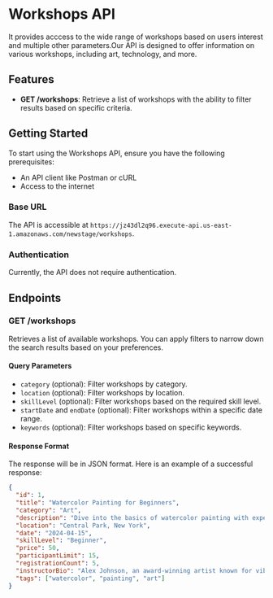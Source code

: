 # Workshops API

It provides acccess to the wide range of workshops based on users interest and multiple other parameters.Our API is designed to offer information on various workshops, including art, technology, and more.

## Features

- **GET /workshops**: Retrieve a list of workshops with the ability to filter results based on specific criteria.

## Getting Started

To start using the Workshops API, ensure you have the following prerequisites:

- An API client like Postman or cURL
- Access to the internet

### Base URL

The API is accessible at `https://jz43dl2q96.execute-api.us-east-1.amazonaws.com/newstage/workshops`.

### Authentication

Currently, the API does not require authentication.

## Endpoints

### GET /workshops

Retrieves a list of available workshops. You can apply filters to narrow down the search results based on your preferences.

#### Query Parameters

- `category` (optional): Filter workshops by category.
- `location` (optional): Filter workshops by location.
- `skillLevel` (optional): Filter workshops based on the required skill level.
- `startDate` and `endDate` (optional): Filter workshops within a specific date range.
- `keywords` (optional): Filter workshops based on specific keywords.

#### Response Format

The response will be in JSON format. Here is an example of a successful response:

```json
{
  "id": 1,
  "title": "Watercolor Painting for Beginners",
  "category": "Art",
  "description": "Dive into the basics of watercolor painting with expert guidance.",
  "location": "Central Park, New York",
  "date": "2024-04-15",
  "skillLevel": "Beginner",
  "price": 50,
  "participantLimit": 15,
  "registrationCount": 5,
  "instructorBio": "Alex Johnson, an award-winning artist known for vibrant landscapes.",
  "tags": ["watercolor", "painting", "art"]
}
